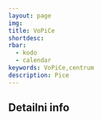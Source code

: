 ```yaml
---
layout: page
img:
title: VoPiCe
shortdesc:
rbar:
  - kodo
  - calendar
keywords: VoPiCe,centrum
description: Pice
---
```


## Detailni info

